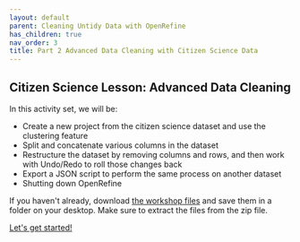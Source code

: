 ```yaml
---
layout: default
parent: Cleaning Untidy Data with OpenRefine
has_children: true
nav_order: 3
title: Part 2 Advanced Data Cleaning with Citizen Science Data
---
```


## Citizen Science Lesson: Advanced Data Cleaning

In this activity set, we will be:

* Create a new project from the citizen science dataset and use the clustering feature
* Split and concatenate various columns in the dataset
* Restructure the dataset by removing columns and rows, and then work with Undo/Redo to roll those changes back
* Export a JSON script to perform the same process on another dataset
* Shutting down OpenRefine

If you haven't already, download [the workshop files](https://github.com/cmu-lib/portfolio_workshop/blob/main/OpenRefine_Materials/files/20201001_OpenRefine_Workshop_files.zip) and save them in a folder on your desktop. Make sure to extract the files from the zip file.

[Let's get started!](https://cmu_lib.github.io/portfolio_workshop/OpenRefine_Materials/pt2_citizen_science/02_clustering.html)


